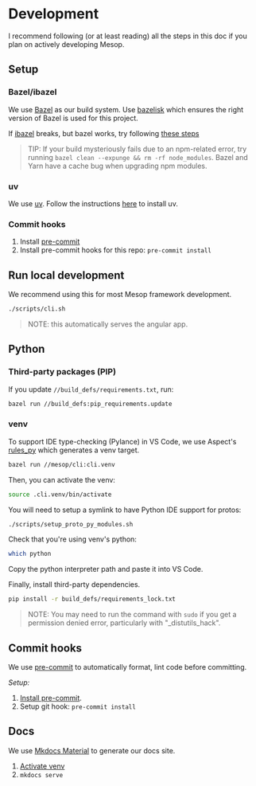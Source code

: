 # Development

I recommend following (or at least reading) all the steps in this doc if you plan on actively developing Mesop.

## Setup

### Bazel/ibazel

We use [Bazel](https://bazel.build/) as our build system. Use [bazelisk](https://github.com/bazelbuild/bazelisk) which ensures the right version of Bazel is used for this project.

If [ibazel](https://github.com/bazelbuild/bazel-watcher) breaks, but bazel works, try following [these steps](https://github.com/bazelbuild/bazel-watcher/issues/588#issuecomment-1421939371)

> TIP: If your build mysteriously fails due to an npm-related error, try running `bazel clean --expunge && rm -rf node_modules`. Bazel and Yarn have a cache bug when upgrading npm modules.

### uv

We use [uv](https://github.com/astral-sh/uv). Follow the instructions [here](https://docs.astral.sh/uv/#getting-started) to install uv.

### Commit hooks

1. Install [pre-commit](https://pre-commit.com/#installation)
1. Install pre-commit hooks for this repo: `pre-commit install`

## Run local development

We recommend using this for most Mesop framework development.

```sh
./scripts/cli.sh
```

> NOTE: this automatically serves the angular app.

## Python

### Third-party packages (PIP)

If you update `//build_defs/requirements.txt`, run:

```sh
bazel run //build_defs:pip_requirements.update
```

### venv

To support IDE type-checking (Pylance) in VS Code, we use Aspect's [rules_py](https://docs.aspect.build/rulesets/aspect_rules_py/) which generates a venv target.

```sh
bazel run //mesop/cli:cli.venv
```

Then, you can activate the venv:

```sh
source .cli.venv/bin/activate
```

You will need to setup a symlink to have Python IDE support for protos:

```sh
./scripts/setup_proto_py_modules.sh
```

Check that you're using venv's python:

```sh
which python
```

Copy the python interpreter path and paste it into VS Code.

Finally, install third-party dependencies.

```sh
pip install -r build_defs/requirements_lock.txt
```

> NOTE: You may need to run the command with `sudo` if you get a permission denied error, particularly with "\_distutils_hack".

## Commit hooks

We use [pre-commit](https://pre-commit.com/) to automatically format, lint code before committing.

_Setup:_

1. [Install pre-commit](https://pre-commit.com/#installation).
1. Setup git hook: `pre-commit install`

## Docs

We use [Mkdocs Material](https://squidfunk.github.io/mkdocs-material/) to generate our docs site.

1. [Activate venv](#venv)
1. `mkdocs serve`
